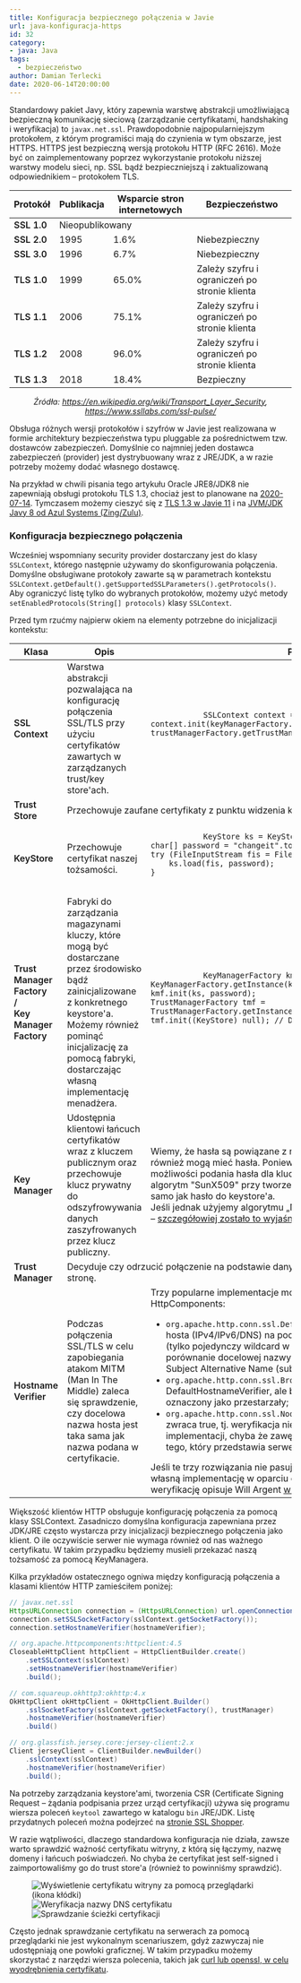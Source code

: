 ```yaml
---
title: Konfiguracja bezpiecznego połączenia w Javie
url: java-konfiguracja-https
id: 32
category:
- java: Java
tags:
  - bezpieczeństwo
author: Damian Terlecki
date: 2020-06-14T20:00:00
---
```


Standardowy pakiet Javy, który zapewnia warstwę abstrakcji umożliwiającą bezpieczną komunikację sieciową (zarządzanie certyfikatami, handshaking i weryfikacja) to `javax.net.ssl`. Prawdopodobnie najpopularniejszym protokołem, z którym programiści mają do czynienia w tym obszarze, jest HTTPS. HTTPS jest bezpieczną wersją protokołu HTTP (RFC 2616). Może być on zaimplementowany poprzez wykorzystanie protokołu niższej warstwy modelu sieci, np. SSL bądź bezpieczniejszą i zaktualizowaną odpowiednikiem – protokołem TLS.

<style type="text/css" scoped>
    td:first-of-type {
        font-weight: 600;
    }
</style>
<center>
  <table class="rwd">
    <thead>
        <tr>
          <th>Protokół</th>
          <th>Publikacja</th>
          <th>Wsparcie stron internetowych</th>
          <th>Bezpieczeństwo</th>
        </tr>
    </thead>
    <tbody>
        <tr>
          <td data-label="Protokół">
              SSL 1.0
          </td>
          <td data-label="Publikacja" colspan="3">
              Nieopublikowany
          </td>
        </tr>
        <tr>
          <td data-label="Protokół">
              SSL 2.0
          </td>
          <td data-label="Publikacja">
              1995
          </td>
          <td data-label="Wsparcie stron internetowych">
              1.6%
          </td>
          <td data-label="Bezpieczeństwo" class="err">
              Niebezpieczny
          </td>
        </tr>
        <tr>
          <td data-label="Protokół">
              SSL 3.0
          </td>
          <td data-label="Publikacja">
              1996
          </td>
          <td data-label="Wsparcie stron internetowych">
              6.7%
          </td>
          <td data-label="Bezpieczeństwo" class="err">
              Niebezpieczny
          </td>
        </tr>
        <tr>
          <td data-label="Protokół">
              TLS 1.0
          </td>
          <td data-label="Publikacja">
              1999
          </td>
          <td data-label="Wsparcie stron internetowych">
              65.0%	
          </td>
          <td data-label="Bezpieczeństwo" class="warn">
              Zależy szyfru i ograniczeń po stronie klienta
          </td>
        </tr>
        <tr>
          <td data-label="Protokół">
              TLS 1.1
          </td>
          <td data-label="Publikacja">
              2006
          </td>
          <td data-label="Wsparcie stron internetowych">
              75.1%
          </td>
          <td data-label="Bezpieczeństwo" class="warn">
              Zależy szyfru i ograniczeń po stronie klienta
          </td>
        </tr>
        <tr>
          <td data-label="Protokół">
              TLS 1.2
          </td>
          <td data-label="Publikacja">
              2008
          </td>
          <td data-label="Wsparcie stron internetowych">
              96.0%
          </td>
          <td data-label="Bezpieczeństwo" class="warn">
              Zależy szyfru i ograniczeń po stronie klienta
          </td>
        </tr>
        <tr>
          <td data-label="Protokół">
              TLS 1.3
          </td>
          <td data-label="Publikacja">
              2018
          </td>
          <td data-label="Wsparcie stron internetowych">
              18.4%
          </td>
          <td data-label="Bezpieczeństwo">
              Bezpieczny
          </td>
        </tr>
      </tbody>
  </table>
  <p><i>Źródła: <a href="https://en.wikipedia.org/wiki/Transport_Layer_Security">https://en.wikipedia.org/wiki/Transport_Layer_Security</a>, <a href="https://www.ssllabs.com/ssl-pulse/">https://www.ssllabs.com/ssl-pulse/</a></i>
  </p>
</center>

Obsługa różnych wersji protokołów i szyfrów w Javie jest realizowana w formie architektury bezpieczeństwa typu pluggable za pośrednictwem tzw. dostawców zabezpieczeń. Domyślnie co najmniej jeden dostawca zabezpieczeń (provider) jest dystrybuowany wraz z JRE/JDK, a w razie potrzeby możemy dodać własnego dostawcę.

Na przykład w chwili pisania tego artykułu Oracle JRE8/JDK8 nie zapewniają obsługi protokołu TLS 1.3, chociaż jest to planowane na [2020-07-14](https://java.com/en/jre-jdk-cryptoroadmap.html). Tymczasem możemy cieszyć się z [TLS 1.3 w Javie 11](http://openjdk.java.net/jeps/332) i na [JVM/JDK Javy 8 od Azul Systems (Zing/Zulu)](https://www.azul.com/press_release/azul-systems-brings-updated-transport-layer-security-to-java-se-8/).

### Konfiguracja bezpiecznego połączenia

Wcześniej wspomniany security provider dostarczany jest do klasy `SSLContext`, którego następnie używamy do skonfigurowania połączenia. Domyślne obsługiwane protokoły zawarte są w parametrach kontekstu `SSLContext.getDefault().getSupportedSSLParameters().getProtocols()`. Aby ograniczyć listę tylko do wybranych protokołów, możemy użyć metody `setEnabledProtocols(String[] protocols)` klasy `SSLContext`.

Przed tym rzućmy najpierw okiem na elementy potrzebne do inicjalizacji kontekstu:

<table class="rwd">
   <thead>
      <tr>
         <th>Klasa</th>
         <th>Opis</th>
         <th>Przykład użycia</th>
      </tr>
   </thead>
   <tbody>
      <tr>
         <td data-label="Klasa">
            SSL<wbr>Context
         </td>
         <td data-label="Opis">
            Warstwa abstrakcji pozwalająca na konfigurację połączenia SSL/TLS przy użyciu certyfikatów zawartych w zarządzanych trust/key store'ach.
         </td>
         <td data-label="Przykład użycia">
         <pre>
            <code class="language-java">SSLContext context = SSLContext.getInstance("TLSv1.2");
context.init(keyManagerFactory.getKeyManagers(), trustManagerFactory.getTrustManagers(), null);</code>
         </pre>
      </tr>
      <tr>
         <td data-label="Klasa">
            Trust<wbr>Store
         </td>
         <td data-label="Opis" colspan="2">
            Przechowuje zaufane certyfikaty z punktu widzenia klienta.
         </td>
      </tr>
      <tr>
         <td data-label="Klasa">
            Key<wbr>Store
         </td>
         <td data-label="Opis">
            Przechowuje certyfikat naszej tożsamości.
         </td>
         <td data-label="Przykład użycia">
         <pre>
            <code class="language-java">KeyStore ks = KeyStore.getInstance("JKS");
char[] password = "changeit".toCharArray();
try (FileInputStream fis = FileInputStream("path/to/keystore")) {
    ks.load(fis, password);
}</code>
         </pre>
         </td>
      </tr>
      <tr>
         <td data-label="Klasa">
            Trust<wbr>Manager<wbr>Factory<br/>/<br/>Key<wbr>Manager<wbr>Factory
         </td>
         <td data-label="Opis">
            Fabryki do zarządzania magazynami kluczy, które mogą być dostarczane przez środowisko bądź zainicjalizowane z konkretnego keystore'a. Możemy również pominąć inicjalizację za pomocą fabryki, dostarczając własną implementację menadżera.
         </td>
         <td data-label="Przykład użycia">
         <pre>
            <code class="language-java">KeyManagerFactory kmf = KeyManagerFactory.getInstance(ksAlgorithm);
kmf.init(ks, password);
TrustManagerFactory tmf = TrustManagerFactory.getInstance(TrustManagerFactory.getDefaultAlgorithm());
tmf.init((KeyStore) null); // Default keystore will be used</code>
         </pre>
         </td>
      </tr>
      <tr>
         <td data-label="Klasa">
            Key<wbr>Manager
         </td>
         <td data-label="Opis">
            Udostępnia klientowi łańcuch certyfikatów wraz z kluczem publicznym oraz przechowuje klucz prywatny do odszyfrowywania danych zaszyfrowanych przez klucz publiczny.
         </td>
         <td data-label="Przykład użycia">
            Wiemy, że hasła są powiązane z magazynami kluczy, ale klucze prywatne również mogą mieć hasła. Ponieważ interfejs KeyManagera nie udostępnia możliwości podania hasła dla klucza prywatnego, gdy używany jest standardowy algorytm "SunX509" przy tworzeniu samej fabryki, zakłada się, że jest ono takie samo jak hasło do keystore'a.
            <br/>Jeśli jednak użyjemy algorytmu „NewSunX509”, możemy rozwiązać ten problem – <a href="https://tersesystems.com/blog/2018/09/08/keymanagers-and-keystores/">szczegółowiej zostało to wyjaśniene przz Willa Argenta</a>.
         </td>
      </tr>
      <tr>
         <td data-label="Klasa">
            Trust<wbr>Manager
         </td>
         <td data-label="Opis" colspan="2">
            Decyduje czy odrzucić połączenie na podstawie danych uwierzytelniających podanych przez drugą stronę.
         </td>
      </tr>
      <tr>
         <td data-label="Klasa">
            Hostname<wbr>Verifier
         </td>
         <td data-label="Opis">
            Podczas połączenia SSL/TLS w celu zapobiegania atakom MITM (Man In The Middle) zaleca się sprawdzenie, czy docelowa nazwa hosta jest taka sama jak nazwa podana w certyfikacie.
         </td>
         <td data-label="Przykład użycia">
            Trzy popularne implementacje można znaleźć w bibliotece Apache HttpComponents:
            <ul>
            <li><code>org.apache.http.conn.ssl.DefaultHostnameVerifier</code> – weryfikuje nazwę hosta (IPv4/IPv6/DNS) na podstawie RFC 2818 w sposób rygorystyczny (tylko pojedynczy wildcard w nazwie domeny jest dozwolony) poprzez porównanie docelowej nazwy hosta i wartości DNS Name z certyfikatu z pola Subject Alternative Name (subjectAltName);</li><li>
            <code>org.apache.http.conn.ssl.BrowserCompatHostnameVerifier</code> – podobnie do DefaultHostnameVerifier, ale bez obostrzeń związanych z wildcardem, oznaczony jako przestarzały;</li><li>
            <code>org.apache.http.conn.ssl.NoopHostnameVerifier</code> – podczas weryfikacji zwraca true, tj. weryfikacja nie jest przeprowadzana – nie należy używać tej implementacji, chyba że zawęzimy zakres dopuszczalnych certyfikatów do tego, który przedstawia serwer (<a href="https://tools.ietf.org/search/rfc6125">RFC 6125</a>).</li>
            </ul>
            Jeśli te trzy rozwiązania nie pasują do Twojego przypadku, możesz dostarczyć własną implementację w oparciu o jakieś informacje zewnętrzne. Szczegółowiej weryfikację opisuje Will Argent <a href="https://tersesystems.com/blog/2014/03/23/fixing-hostname-verification/">w kolejnym artykule</a>.
         </td>
      </tr>
    </tbody>
</table>

Większość klientów HTTP obsługuje konfigurację połączenia za pomocą klasy SSLContext. Zasadniczo domyślna konfiguracja zapewniana przez JDK/JRE często wystarcza przy inicjalizacji bezpiecznego połączenia jako klient. O ile oczywiście serwer nie wymaga również od nas ważnego certyfikatu. W takim przypadku będziemy musieli przekazać naszą tożsamość za pomocą KeyManagera.

Kilka przykładów ostatecznego ogniwa między konfiguracją połączenia a klasami klientów HTTP zamieściłem poniżej:

```java
// javax.net.ssl
HttpsURLConnection connection = (HttpsURLConnection) url.openConnection();
connection.setSSLSocketFactory(sslContext.getSocketFactory());
connection.setHostnameVerifier(hostnameVerifier);

// org.apache.httpcomponents:httpclient:4.5
CloseableHttpClient httpClient = HttpClientBuilder.create()
    .setSSLContext(sslContext)
    .setHostnameVerifier(hostnameVerifier)
    .build();

// com.squareup.okhttp3:okhttp:4.x
OkHttpClient okHttpClient = OkHttpClient.Builder()
    .sslSocketFactory(sslContext.getSocketFactory(), trustManager)
    .hostnameVerifier(hostnameVerifier)
    .build()

// org.glassfish.jersey.core:jersey-client:2.x
Client jerseyClient = ClientBuilder.newBuilder()
    .sslContext(sslContext)
    .hostnameVerifier(hostnameVerifier)
    .build();
```

Na potrzeby zarządzania keystore'ami, tworzenia CSR (Certificate Signing Request – żądania podpisania przez urząd certyfikacji) używa się programu wiersza poleceń `keytool` zawartego w katalogu `bin` JRE/JDK. Listę przydatnych poleceń można podejrzeć na [stronie SSL Shopper](https://www.sslshopper.com/article-most-common-java-keytool-keystore-commands.html).

W razie wątpliwości, dlaczego standardowa konfiguracja nie działa, zawsze warto sprawdzić ważność certyfikatu witryny, z którą się łączymy, nazwę domeny i łańcuch poświadczeń. No chyba że certyfikat jest self-signed i zaimportowaliśmy go do trust store'a (również to powinniśmy sprawdzić).

<figure class="center-text">
<img loading="lazy" class="inline inline-end" src="/img/hq/https-certificate-browser.png" alt="Wyświetlenie certyfikatu witryny za pomocą przeglądarki (ikona kłódki)" title="Wyświetlenie certyfikatu witryny za pomocą przeglądarki (ikona kłódki)">
<br/>
<img loading="lazy" class="inline inline-end" src="/img/hq/https-certificate-windows.png" alt="Weryfikacja nazwy DNS certyfikatu" title="Weryfikacja nazwy DNS certyfikatu">
<img loading="lazy" class="inline inline-end" src="/img/hq/https-certificate-certification-path.png" alt="Sprawdzanie ścieżki certyfikacji" title="Sprawdzanie ścieżki certyfikacji">
</figure>

Często jednak sprawdzanie certyfikatu na serwerach za pomocą przeglądarki nie jest wykonalnym scenariuszem, gdyż zazwyczaj nie udostępniają one powłoki graficznej. W takim przypadku możemy skorzystać z narzędzi wiersza polecenia, takich jak [curl lub openssl, w celu wyodrębnienia certyfikatu](https://serverfault.com/questions/661978/displaying-a-remote-ssl-certificate-details-using-cli-tools).
